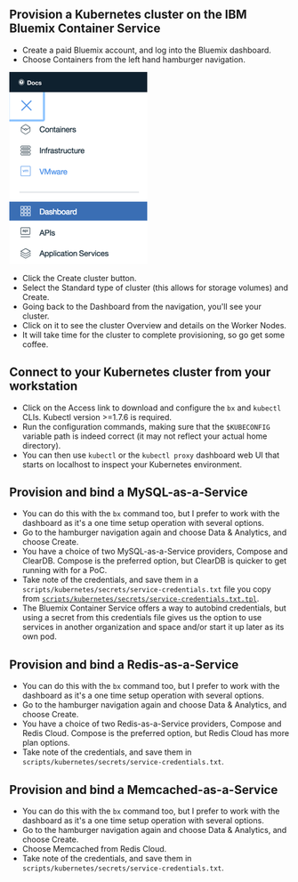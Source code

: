 ## Provision a Kubernetes cluster on the IBM Bluemix Container Service
- Create a paid Bluemix account, and log into the Bluemix dashboard.
- Choose Containers from the left hand hamburger navigation.
 
![](img/1-hamburger.png)

- Click the Create cluster button.
- Select the Standard type of cluster (this allows for storage volumes) and Create.
- Going back to the Dashboard from the navigation, you'll see your cluster.
- Click on it to see the cluster Overview and details on the Worker Nodes.
- It will take time for the cluster to complete provisioning, so go get some coffee.

## Connect to your Kubernetes cluster from your workstation
- Click on the Access link to download and configure the `bx` and `kubectl` CLIs. Kubectl version >=1.7.6 is required.
- Run the configuration commands, making sure that the `$KUBECONFIG` variable path is indeed correct (it may not reflect your actual home directory).
- You can then use `kubectl` or the `kubectl proxy` dashboard web UI that starts on localhost to inspect your Kubernetes environment.

## Provision and bind a MySQL-as-a-Service
- You can do this with the `bx` command too, but I prefer to work with the dashboard as it's a one time setup operation with several options.
- Go to the hamburger navigation again and choose Data & Analytics, and choose Create.
- You have a choice of two MySQL-as-a-Service providers, Compose and ClearDB. Compose is the preferred option, but ClearDB is quicker to get running with for a PoC.
- Take note of the credentials, and save them in a `scripts/kubernetes/secrets/service-credentials.txt` file you copy from [`scripts/kubernetes/secrets/service-credentials.txt.tpl`](../scripts/kubernetes/secrets/service-credentials.txt.tpl).
- The Bluemix Container Service offers a way to autobind credentials, but using a secret from this credentials file gives us the option to use services in another organization and space and/or start it up later as its own pod.

## Provision and bind a Redis-as-a-Service
- You can do this with the `bx` command too, but I prefer to work with the dashboard as it's a one time setup operation with several options.
- Go to the hamburger navigation again and choose Data & Analytics, and choose Create.
- You have a choice of two Redis-as-a-Service providers, Compose and Redis Cloud. Compose is the preferred option, but Redis Cloud has more plan options.
- Take note of the credentials, and save them in `scripts/kubernetes/secrets/service-credentials.txt`.

## Provision and bind a Memcached-as-a-Service
- You can do this with the `bx` command too, but I prefer to work with the dashboard as it's a one time setup operation with several options.
- Go to the hamburger navigation again and choose Data & Analytics, and choose Create.
- Choose Memcached from Redis Cloud.
- Take note of the credentials, and save them in `scripts/kubernetes/secrets/service-credentials.txt`.
